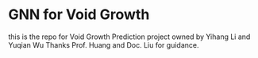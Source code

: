 # GNN for Void Growth
this is the repo for Void Growth Prediction project 
owned by Yihang Li and Yuqian Wu
Thanks Prof. Huang and Doc. Liu for guidance.
